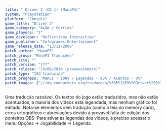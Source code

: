 ```yaml
---
title: " Driver 2 (CD 1) (ManoP3)"
system: "Playstation"
platform: "Console"
game_title: "Driver 2"
game_category: "Ação / Corrida"
game_players: "2"
game_developer: "Reflections Interactive"
game_publisher: "Infogrames Entertainment"
game_release_date: "13/11/2000"
patch_author: "ManoP3"
patch_group: "ManoP3 Traduções"
patch_site: ""
patch_version: "???"
patch_release: "19/08/2010 (provavelmente)"
patch_type: "ISO traduzida"
patch_progress: "Menus - 100% / Legendas - 90% / Acentos - 0%"
patch_images: ["//img.romhackers.org/traducoes/%5BPS1%5D%20Driver%202%20-%20ManoP3%20-%201.jpg","//img.romhackers.org/traducoes/%5BPS1%5D%20Driver%202%20-%20ManoP3%20-%202.jpg","//img.romhackers.org/traducoes/%5BPS1%5D%20Driver%202%20-%20ManoP3%20-%203.jpg"]
---
```

Uma tradução razoável. Os textos do jogo estão traduzidos, mas não estão acentuados, a maioria dos vídeos está legendada, mas nenhum gráfico foi editado. Nota-se elementos sem tradução (como a tela do memory card), erros ortográficos e abreviações devido à provável falta de edição dos ponteiros.OBS: Para ativar as legendas dos vídeos, é preciso acessar o menu Opções -> Jogabilidade -> Legenda.